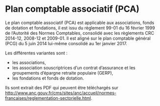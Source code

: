 Plan comptable associatif (PCA)
===============================

Le plan comptable associatif (PCA) est applicable aux associations, fonds de dotation et fondations, il est issu du règlement 99-01 du 16 février 1999 de l’Autorité des Normes Comptables, consolidé avec les règlements CRC 2014-12, 2008-12 et 2009-01. Il est aligné sur le plan comptable général (PCG) du 5 juin 2014 lui-même consolidé au 1er janvier 2017.

Les différentes variantes sont :

- les associations,
- les association souscriptrices d’un contrat d’assurance et les groupements d’épargne retraite populaire (GERP),
- les fondations et fonds de dotation.

Ils sont extrait des PDF qui peuvent être téléchargés sur http://www.anc.gouv.fr/cms/sites/anc/accueil/normes-francaises/reglementation-sectorielle.html.
